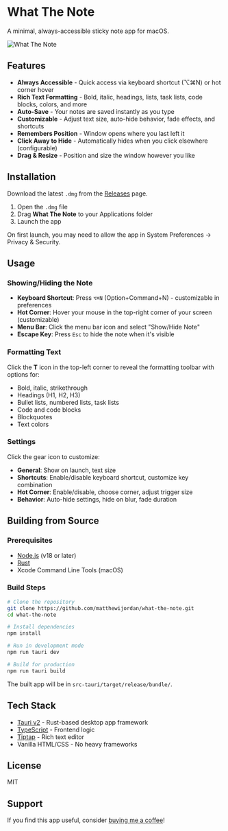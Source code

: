 # What The Note

A minimal, always-accessible sticky note app for macOS.

![What The Note](https://img.shields.io/badge/platform-macOS-lightgrey)

## Features

- **Always Accessible** - Quick access via keyboard shortcut (⌥⌘N) or hot corner hover
- **Rich Text Formatting** - Bold, italic, headings, lists, task lists, code blocks, colors, and more
- **Auto-Save** - Your notes are saved instantly as you type
- **Customizable** - Adjust text size, auto-hide behavior, fade effects, and shortcuts
- **Remembers Position** - Window opens where you last left it
- **Click Away to Hide** - Automatically hides when you click elsewhere (configurable)
- **Drag & Resize** - Position and size the window however you like

## Installation

Download the latest `.dmg` from the [Releases](https://github.com/matthewijordan/what-the-note/releases) page.

1. Open the `.dmg` file
2. Drag **What The Note** to your Applications folder
3. Launch the app

On first launch, you may need to allow the app in System Preferences → Privacy & Security.

## Usage

### Showing/Hiding the Note

- **Keyboard Shortcut**: Press `⌥⌘N` (Option+Command+N) - customizable in preferences
- **Hot Corner**: Hover your mouse in the top-right corner of your screen (customizable)
- **Menu Bar**: Click the menu bar icon and select "Show/Hide Note"
- **Escape Key**: Press `Esc` to hide the note when it's visible

### Formatting Text

Click the **T** icon in the top-left corner to reveal the formatting toolbar with options for:
- Bold, italic, strikethrough
- Headings (H1, H2, H3)
- Bullet lists, numbered lists, task lists
- Code and code blocks
- Blockquotes
- Text colors

### Settings

Click the gear icon to customize:
- **General**: Show on launch, text size
- **Shortcuts**: Enable/disable keyboard shortcut, customize key combination
- **Hot Corner**: Enable/disable, choose corner, adjust trigger size
- **Behavior**: Auto-hide settings, hide on blur, fade duration

## Building from Source

### Prerequisites

- [Node.js](https://nodejs.org/) (v18 or later)
- [Rust](https://www.rust-lang.org/tools/install)
- Xcode Command Line Tools (macOS)

### Build Steps

```bash
# Clone the repository
git clone https://github.com/matthewijordan/what-the-note.git
cd what-the-note

# Install dependencies
npm install

# Run in development mode
npm run tauri dev

# Build for production
npm run tauri build
```

The built app will be in `src-tauri/target/release/bundle/`.

## Tech Stack

- [Tauri v2](https://v2.tauri.app/) - Rust-based desktop app framework
- [TypeScript](https://www.typescriptlang.org/) - Frontend logic
- [Tiptap](https://tiptap.dev/) - Rich text editor
- Vanilla HTML/CSS - No heavy frameworks

## License

MIT

## Support

If you find this app useful, consider [buying me a coffee](https://buymeacoffee.com/mattyj)!

